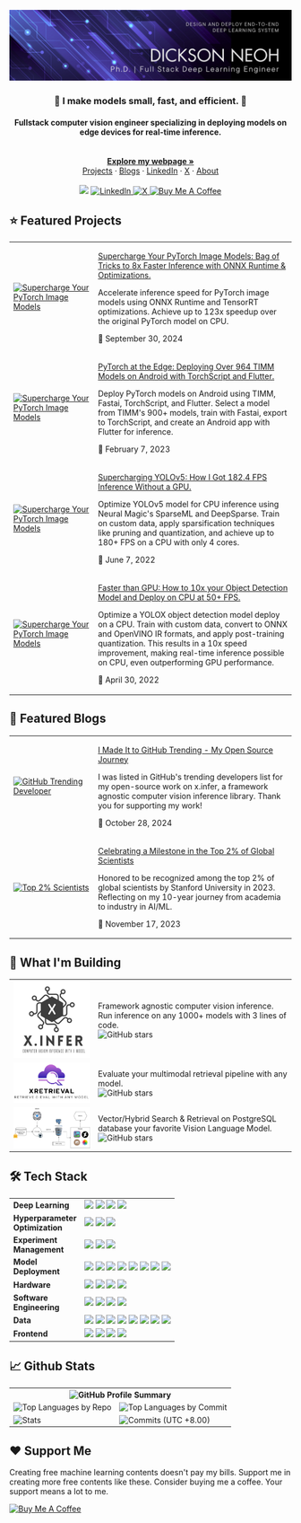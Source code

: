 ![banner](assets/banner.png)


<div align="center">
<p>
<h3>🚀 I make models small, fast, and efficient. 💨</h3>
<h4>Fullstack computer vision engineer specializing in deploying models on edge devices for real-time inference.</h4>
</p>
    <br />
    <a href="https://dicksonneoh.com" target="_blank" rel="noopener noreferrer"><strong>Explore my webpage »</strong></a>
    <br />
    <a href="https://dicksonneoh.com/portfolio/" target="_blank" rel="noopener noreferrer">Projects</a>
    ·
    <a href="https://dicksonneoh.com/blog" target="_blank" rel="noopener noreferrer">Blogs</a>
    ·
    <a href="https://linkedin.com/in/dickson-neoh/" target="_blank" rel="noopener noreferrer">LinkedIn</a>
    ·
    <a href="https://x.com/dicksonneoh7" target="_blank" rel="noopener noreferrer">X</a>
    ·
    <a href="https://dicksonneoh.com/#about" target="_blank" rel="noopener noreferrer">About</a>
    <br>
    <br>
    <a href="https://dicksonneoh.com"><img src="https://api.visitorbadge.io/api/visitors?path=https%3A%2F%2Fgithub.com%2Fdnth&labelColor=green&countColor=%23d9e3f0" /></a>
    <a href="https://www.linkedin.com/in/dickson-neoh/" target="_blank" rel="noopener noreferrer">
        <img src="https://img.shields.io/badge/LinkedIn-0077B5?style=for-the-badge&logo=linkedin&logoColor=white" alt="LinkedIn">
    </a>
    <a href="https://x.com/dicksonneoh7" target="_blank" rel="noopener noreferrer">
        <img src="https://img.shields.io/badge/X%20(Twitter)-000000?style=for-the-badge&logo=x&logoColor=white" alt="X">
    </a>
    <a href="https://www.buymeacoffee.com/dicksonneoh" target="_blank" rel="noopener noreferrer">
        <img src="https://img.shields.io/badge/Buy%20Me%20A%20Coffee-FFDD00?style=for-the-badge&logo=buy-me-a-coffee&logoColor=black" alt="Buy Me A Coffee">
    </a>
</div>

## ⭐ Featured Projects

<table>
  <tr>
    <td width="30%">
      <a href="https://dicksonneoh.com/portfolio/supercharge_your_pytorch_image_models/" target="_blank" rel="noopener noreferrer">
        <img src="https://dicksonneoh.com/images/portfolio/supercharge_your_pytorch_image_models/thumbnail.gif" alt="Supercharge Your PyTorch Image Models" width="100%">
      </a>
    </td>
    <td width="70%">
      <p><a href="https://dicksonneoh.com/portfolio/supercharge_your_pytorch_image_models/" target="_blank" rel="noopener noreferrer">Supercharge Your PyTorch Image Models: Bag of Tricks to 8x Faster Inference with ONNX Runtime & Optimizations.</a></p>
      <p>Accelerate inference speed for PyTorch image models using ONNX Runtime and TensorRT optimizations. Achieve up to 123x speedup over the original PyTorch model on CPU.</p>
      <p>📅 September 30, 2024</p>
    </td>
  </tr>
  <tr>
    <td width="30%">
      <a href="https://dicksonneoh.com/portfolio/supercharge_your_pytorch_image_models/" target="_blank" rel="noopener noreferrer">
        <img src="https://dicksonneoh.com/images/portfolio/pytorch_at_the_edge_timm_torchscript_flutter/thumbnail.gif" alt="Supercharge Your PyTorch Image Models" width="100%">
      </a>
    </td>
    <td width="70%">
      <p><a href="https://dicksonneoh.com/portfolio/pytorch_at_the_edge_timm_torchscript_flutter/" target="_blank" rel="noopener noreferrer">PyTorch at the Edge: Deploying Over 964 TIMM Models on Android with TorchScript and Flutter.</a></p>
      <p>Deploy PyTorch models on Android using TIMM, Fastai, TorchScript, and Flutter. Select a model from TIMM's 900+ models, train with Fastai, export to TorchScript, and create an Android app with Flutter for inference.</p>
      <p>📅 February 7, 2023</p>
    </td>
  </tr>
  <tr>
    <td width="30%">
      <a href="https://dicksonneoh.com/portfolio/supercharging_yolov5_180_fps_cpu/" target="_blank" rel="noopener noreferrer">
        <img src="https://dicksonneoh.com/images/portfolio/supercharging_yolov5/thumbnail.gif" alt="Supercharge Your PyTorch Image Models" width="100%">
      </a>
    </td>
    <td width="70%">
      <p><a href="https://dicksonneoh.com/portfolio/supercharging_yolov5_180_fps_cpu/" target="_blank" rel="noopener noreferrer">Supercharging YOLOv5: How I Got 182.4 FPS Inference Without a GPU.</a></p>
      <p>Optimize YOLOv5 model for CPU inference using Neural Magic's SparseML and DeepSparse. Train on custom data, apply sparsification techniques like pruning and quantization, and achieve up to 180+ FPS on a CPU with only 4 cores.</p>
      <p>📅 June 7, 2022</p>
    </td>
  </tr>
  <tr>
    <td width="30%">
      <a href="https://dicksonneoh.com/portfolio/how_to_10x_your_od_model_and_deploy_50fps_cpu/" target="_blank" rel="noopener noreferrer">
        <img src="https://dicksonneoh.com/images/portfolio/how_to_10x_your_od_model_and_deploy_50fps_cpu/thumbnail.gif" alt="Supercharge Your PyTorch Image Models" width="100%">
      </a>
    </td>
    <td width="70%">
      <p><a href="https://dicksonneoh.com/portfolio/how_to_10x_your_od_model_and_deploy_50fps_cpu/" target="_blank" rel="noopener noreferrer">Faster than GPU: How to 10x your Object Detection Model and Deploy on CPU at 50+ FPS.</a></p>
      <p>Optimize a YOLOX object detection model deploy on a CPU. Train with custom data, convert to ONNX and OpenVINO IR formats, and apply post-training quantization. This results in a 10x speed improvement, making real-time inference possible on CPU, even outperforming GPU performance.</p>
      <p>📅 April 30, 2022</p>
    </td>
  </tr>
</table>

## 📝 Featured Blogs

<table>
  <tr>
    <td width="30%">
      <a href="https://dicksonneoh.com/blog/i_made_it_github_trending/" target="_blank" rel="noopener noreferrer">
        <img src="https://dicksonneoh.com/images/blog/i_made_it_to_github_trending/feature_image.gif" alt="GitHub Trending Developer" width="100%">
      </a>
    </td>
    <td width="70%">
      <p><a href="https://dicksonneoh.com/blog/i_made_it_github_trending/" target="_blank" rel="noopener noreferrer">I Made It to GitHub Trending - My Open Source Journey</a></p>
      <p>I was listed in GitHub's trending developers list for my open-source work on x.infer, a framework agnostic computer vision inference library. Thank you for supporting my work!</p>
      <p>📅 October 28, 2024</p>
    </td>
  </tr>
  <tr>
    <td width="30%">
      <a href="https://dicksonneoh.com/blog/world_top_scientist/" target="_blank" rel="noopener noreferrer">
        <img src="https://dicksonneoh.com/images/blog/world_top_scientist/thumbnail.png" alt="Top 2% Scientists" width="100%">
      </a>
    </td>
    <td width="70%">
      <p><a href="https://dicksonneoh.com/blog/world_top_scientist/" target="_blank" rel="noopener noreferrer">Celebrating a Milestone in the Top 2% of Global Scientists</a></p>
      <p>Honored to be recognized among the top 2% of global scientists by Stanford University in 2023. Reflecting on my 10-year journey from academia to industry in AI/ML.</p>
      <p>📅 November 17, 2023</p>
    </td>
  </tr>
</table>

## 🚀 What I'm Building

<table>
  <tr>
    <td width="30%">
      <a href="https://github.com/dnth/x.infer" target="_blank" rel="noopener noreferrer">
        <img src="https://raw.githubusercontent.com/dnth/x.infer/refs/heads/main/assets/xinfer.jpg" alt="x.infer" width="100%">
      </a>
    </td>
    <td width="70%">
      Framework agnostic computer vision inference. Run inference on any 1000+ models with 3 lines of code.
      <br>
      <img src="https://img.shields.io/github/stars/dnth/x.infer" alt="GitHub stars">
    </td>
  </tr>
  <tr>
    <td width="30%">
      <a href="https://github.com/dnth/x.retrieval" target="_blank" rel="noopener noreferrer">
        <img src="https://raw.githubusercontent.com/dnth/x.retrieval/refs/heads/main/assets/logo.png" alt="x.retrieval" width="100%">
      </a>
    </td>
    <td width="70%">
      Evaluate your multimodal retrieval pipeline with any model.
      <br>
      <img src="https://img.shields.io/github/stars/dnth/x.retrieval" alt="GitHub stars">
    </td>
  </tr>
  <tr>
    <td width="30%">
      <a href="https://github.com/dnth/postgresql-multimodal-retrieval" target="_blank" rel="noopener noreferrer">
        <img src="https://raw.githubusercontent.com/dnth/postgresql-multimodal-retrieval/main/images/workflow.png" alt="pgmmr" width="100%">
      </a>
    </td>
    <td width="70%">
      Vector/Hybrid Search & Retrieval on PostgreSQL database your favorite Vision Language Model.
      <br>
      <img src="https://img.shields.io/github/stars/dnth/postgresql-multimodal-retrieval" alt="GitHub stars">
    </td>
  </tr>
</table>


## 🛠️ Tech Stack

<table>
  <tr>
    <td><b>Deep Learning</b></td>
    <td>
      <a href="https://github.com/fastai/fastai"><img src="https://img.shields.io/badge/fastai-00A98F?style=for-the-badge&logo=fastai&logoColor=white"/></a>
      <a href="https://github.com/keras-team/keras"><img src="https://img.shields.io/badge/Keras-D00000?style=for-the-badge&logo=Keras&logoColor=white"/></a>
      <a href="https://github.com/pytorch/pytorch"><img src="https://img.shields.io/badge/PyTorch-EE4C2C?style=for-the-badge&logo=PyTorch&logoColor=white"/></a>
      <a href="https://github.com/tensorflow/tensorflow"><img src="https://img.shields.io/badge/TensorFlow-FF6F00?style=for-the-badge&logo=TensorFlow&logoColor=white"/></a>
    </td>
  </tr>
  <tr>
    <td><b>Hyperparameter<br>Optimization</b></td>
    <td>
      <a href="https://github.com/optuna/optuna"><img src="https://img.shields.io/badge/Optuna-0095D5?style=for-the-badge&logo=optuna&logoColor=white"/></a>
      <a href="https://github.com/microsoft/nni"><img src="https://img.shields.io/badge/NNI-0062AD?style=for-the-badge&logo=microsoft&logoColor=white"/></a>
      <a href="https://github.com/hyperopt/hyperopt"><img src="https://img.shields.io/badge/Hyperopt-3776AB?style=for-the-badge&logo=python&logoColor=white"/></a>
    </td>
  </tr>
  <tr>
    <td><b>Experiment<br>Management</b></td>
    <td>
      <a href="https://github.com/wandb/wandb"><img src="https://img.shields.io/badge/Weights_&_Biases-FFBE00?style=for-the-badge&logo=WeightsAndBiases&logoColor=white"/></a>
      <a href="https://github.com/comet-ml/comet-ml"><img src="https://img.shields.io/badge/Comet_ML-000000?style=for-the-badge&logo=comet&logoColor=white"/></a>
      <a href="https://github.com/tensorflow/tensorboard"><img src="https://img.shields.io/badge/TensorBoard-FF6F00?style=for-the-badge&logo=TensorFlow&logoColor=white"/></a>
    </td>
  </tr>
  <tr>
    <td><b>Model<br>Deployment</b></td>
    <td>
      <a href="https://github.com/openvinotoolkit/openvino"><img src="https://img.shields.io/badge/OpenVINO-0071C5?style=for-the-badge&logo=intel&logoColor=white"/></a>
      <a href="https://github.com/NVIDIA/TensorRT"><img src="https://img.shields.io/badge/TensorRT-76B900?style=for-the-badge&logo=nvidia&logoColor=white"/></a>
      <a href="https://github.com/onnx/onnx"><img src="https://img.shields.io/badge/ONNX-005CED?style=for-the-badge&logo=onnx&logoColor=white"/></a>
      <a href="https://github.com/tensorflow/tensorflow/tree/master/tensorflow/lite"><img src="https://img.shields.io/badge/TensorFlow_Lite-FF6F00?style=for-the-badge&logo=TensorFlow&logoColor=white"/></a>
      <a href="https://github.com/neuralmagic/deepsparse"><img src="https://img.shields.io/badge/DeepSparse-702963?style=for-the-badge&logo=data:image/png;base64,iVBORw0KGgoAAAANSUhEUgAAAA4AAAAOCAYAAAAfSC3RAAAACXBIWXMAAAsTAAALEwEAmpwYAAAAAXNSR0IArs4c6QAAAARnQU1BAACxjwv8YQUAAADFSURBVHgBlZEBEYMwDEVT8IAHOEACSKg4QMU4qASkE0ACEsACSEECEmZpuq3l2O/u+BLa/6BpErTWYA1gEhtBSglS8nfODd57GGPAWgv6iGGz3uMRXMo3Y/xeFIq1nqVaA0cBhpVXC1lBRKozEteBqHgT0JmZqsV3gG/Q8UEwmlhsEgGIMiYwDC+45mDw+QYB9QPvLbYjA0hn+jXwxtyXuSDgEQJPLO7LJmm6SXPLQRzx8LDHcdrjuRwmdm5xP8TrB0+vC4OSfZCxPWXRGoEfkW9CJSQ0XPYAAAAASUVORK5CYII="/></a>
      <a href="https://github.com/bentoml/BentoML"><img src="https://img.shields.io/badge/BentoML-000000?style=for-the-badge&logo=bentoml&logoColor=white"/></a>
      <a href="https://github.com/ray-project/ray"><img src="https://img.shields.io/badge/Ray_Serve-028CF0?style=for-the-badge&logo=ray&logoColor=white"/></a>
      <a href="https://github.com/triton-inference-server/server"><img src="https://img.shields.io/badge/Triton-76B900?style=for-the-badge&logo=nvidia&logoColor=white"/></a>
    </td>
  </tr>
  <tr>
    <td><b>Hardware</b></td>
    <td>
      <a href="https://github.com/arduino/Arduino"><img src="https://img.shields.io/badge/Arduino-00979D?style=for-the-badge&logo=Arduino&logoColor=white"/></a>
      <a href="https://github.com/raspberrypi"><img src="https://img.shields.io/badge/Raspberry_Pi-C51A4A?style=for-the-badge&logo=Raspberry-Pi"/></a>
      <a href="https://github.com/movidius/ncsdk"><img src="https://img.shields.io/badge/Intel_NCS-0071C5?style=for-the-badge&logo=intel&logoColor=white"/></a>
      <a href="https://github.com/google-coral"><img src="https://img.shields.io/badge/Google_Coral-4285F4?style=for-the-badge&logo=google&logoColor=white"/></a>
    </td>
  </tr>
  <tr>
    <td><b>Software<br>Engineering</b></td>
    <td>
      <a href="https://github.com/git/git"><img src="https://img.shields.io/badge/Git-F05032?style=for-the-badge&logo=git&logoColor=white"/></a>
      <a href="https://github.com/jupyter/jupyter"><img src="https://img.shields.io/badge/Jupyter-F37626.svg?&style=for-the-badge&logo=Jupyter&logoColor=white"/></a>
      <a href="https://github.com/docker"><img src="https://img.shields.io/badge/Docker-2CA5E0?style=for-the-badge&logo=docker&logoColor=white"/></a>
      <a href="https://github.com/features/actions"><img src="https://img.shields.io/badge/GitHub_Actions-000000?style=for-the-badge&logo=github-actions&logoColor=white"/></a>
    </td>
  </tr>
  <tr>
    <td><b>Data</b></td>
    <td>
      <a href="https://github.com/apache/spark"><img src="https://img.shields.io/badge/Apache_Spark-FFFFFF?style=for-the-badge&logo=apachespark&logoColor=#E35A16"/></a>
      <a href="https://github.com/firebase/"><img src="https://img.shields.io/badge/firebase-ffca28?style=for-the-badge&logo=firebase&logoColor=black"/></a>
      <a href="https://github.com/grafana/grafana"><img src="https://img.shields.io/badge/Grafana-F2F4F9?style=for-the-badge&logo=grafana&logoColor=orange&labelColor=F2F4F9"/></a>
      <a href="https://github.com/influxdata/influxdb"><img src="https://img.shields.io/badge/InfluxDB-22ADF6?style=for-the-badge&logo=InfluxDB&logoColor=white"/></a>
      <a href="https://github.com/openvinotoolkit/cvat"><img src="https://img.shields.io/badge/CVAT-0000FF?style=for-the-badge&logo=opencv&logoColor=white"/></a>
      <a href="https://github.com/heartexlabs/label-studio"><img src="https://img.shields.io/badge/Label_Studio-FF4F64?style=for-the-badge&logo=data:image/png;base64,iVBORw0KGgoAAAANSUhEUgAAAA4AAAAOCAYAAAAfSC3RAAAACXBIWXMAAAsTAAALEwEAmpwYAAAAAXNSR0IArs4c6QAAAARnQU1BAACxjwv8YQUAAADFSURBVHgBlZEBEYMwDEVT8IAHOEACSKg4QMU4qASkE0ACEsACSEECEmZpuq3l2O/u+BLa/6BpErTWYA1gEhtBSglS8nfODd57GGPAWgv6iGGz3uMRXMo3Y/xeFIq1nqVaA0cBhpVXC1lBRKozEteBqHgT0JmZqsV3gG/Q8UEwmlhsEgGIMiYwDC+45mDw+QYB9QPvLbYjA0hn+jXwxtyXuSDgEQJPLO7LJmm6SXPLQRzx8LDHcdrjuRwmdm5xP8TrB0+vC4OSfZCxPWXRGoEfkW9CJSQ0XPYAAAAASUVORK5CYII="/></a>
      <a href="https://github.com/postgres/postgres"><img src="https://img.shields.io/badge/PostgreSQL-316192?style=for-the-badge&logo=postgresql&logoColor=white"/></a>
      <a href="https://github.com/iterative/dvc"><img src="https://img.shields.io/badge/DVC-13ADC7?style=for-the-badge&logo=dvc&logoColor=white"/></a>
    </td>
  </tr>
  <tr>
    <td><b>Frontend</b></td>
    <td>
      <a href="https://github.com/flutter/flutter"><img src="https://img.shields.io/badge/Flutter-02569B?style=for-the-badge&logo=flutter&logoColor=white"/></a>
      <a href="https://github.com/kivy/kivy"><img src="https://img.shields.io/badge/Kivy-3776AB?style=for-the-badge&logo=python&logoColor=white"/></a>
      <a href="https://github.com/gradio-app/gradio"><img src="https://img.shields.io/badge/Gradio-FFA000?style=for-the-badge&logo=gradio&logoColor=white"/></a>
      <a href="https://github.com/streamlit/streamlit"><img src="https://img.shields.io/badge/Streamlit-FF4B4B?style=for-the-badge&logo=Streamlit&logoColor=white"/></a>
    </td>
  </tr>
</table>


## 📈 Github Stats

<table>
  <tr>
    <th colspan="2">
      <img src="http://github-profile-summary-cards.vercel.app/api/cards/profile-details?username=dnth&theme=aura" alt="GitHub Profile Summary">
    </th>
  </tr>
  <tr>
    <td>
      <img src="http://github-profile-summary-cards.vercel.app/api/cards/repos-per-language?username=dnth&theme=aura" alt="Top Languages by Repo">
    </td>
    <td>
      <img src="http://github-profile-summary-cards.vercel.app/api/cards/most-commit-language?username=dnth&theme=aura" alt="Top Languages by Commit">
    </td>
  </tr>
  <tr>
    <td>
      <img src="http://github-profile-summary-cards.vercel.app/api/cards/stats?username=dnth&theme=aura" alt="Stats">
    </td>
    <td>
      <img src="http://github-profile-summary-cards.vercel.app/api/cards/productive-time?username=dnth&theme=aura&utcOffset=8" alt="Commits (UTC +8.00)">
    </td>
  </tr>
</table>


## ❤️ Support Me
Creating free machine learning contents doesn't pay my bills. Support me in creating more free contents like these. Consider buying me a coffee. Your support means a lot to me.


<a href="https://www.buymeacoffee.com/dicksonneoh" target="_blank"><img src="https://cdn.buymeacoffee.com/buttons/v2/default-blue.png" alt="Buy Me A Coffee" style="height: 60px !important;width: 217px !important;" ></a>

